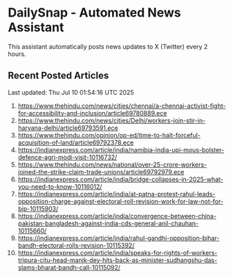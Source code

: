 # DailySnap - Automated News Assistant

This assistant automatically posts news updates to X (Twitter) every 2 hours.

## Recent Posted Articles

Last updated: Thu Jul 10 01:54:16 UTC 2025

1. https://www.thehindu.com/news/cities/chennai/a-chennai-activist-fight-for-accessibility-and-inclusion/article69780889.ece
2. https://www.thehindu.com/news/cities/Delhi/workers-join-stir-in-haryana-delhi/article69793591.ece
3. https://www.thehindu.com/opinion/op-ed/time-to-halt-forceful-acquisition-of-land/article69792378.ece
4. https://indianexpress.com/article/india/namibia-india-upi-mous-bolster-defence-agri-modi-visit-10116732/
5. https://www.thehindu.com/news/national/over-25-crore-workers-joined-the-strike-claim-trade-unions/article69792979.ece
6. https://indianexpress.com/article/india/bridge-collapses-in-2025-what-you-need-to-know-10116012/
7. https://indianexpress.com/article/india/at-patna-protest-rahul-leads-opposition-charge-against-electoral-roll-revision-work-for-law-not-for-bjp-10115903/
8. https://indianexpress.com/article/india/convergence-between-china-pakistan-bangladesh-against-india-cds-general-anil-chauhan-10115660/
9. https://indianexpress.com/article/india/rahul-gandhi-opposition-bihar-bandh-electoral-rolls-revision-10115392/
10. https://indianexpress.com/article/india/speaks-for-rights-of-workers-tripura-citu-head-manik-dey-hits-back-as-minister-sudhangshu-das-slams-bharat-bandh-call-10115092/
